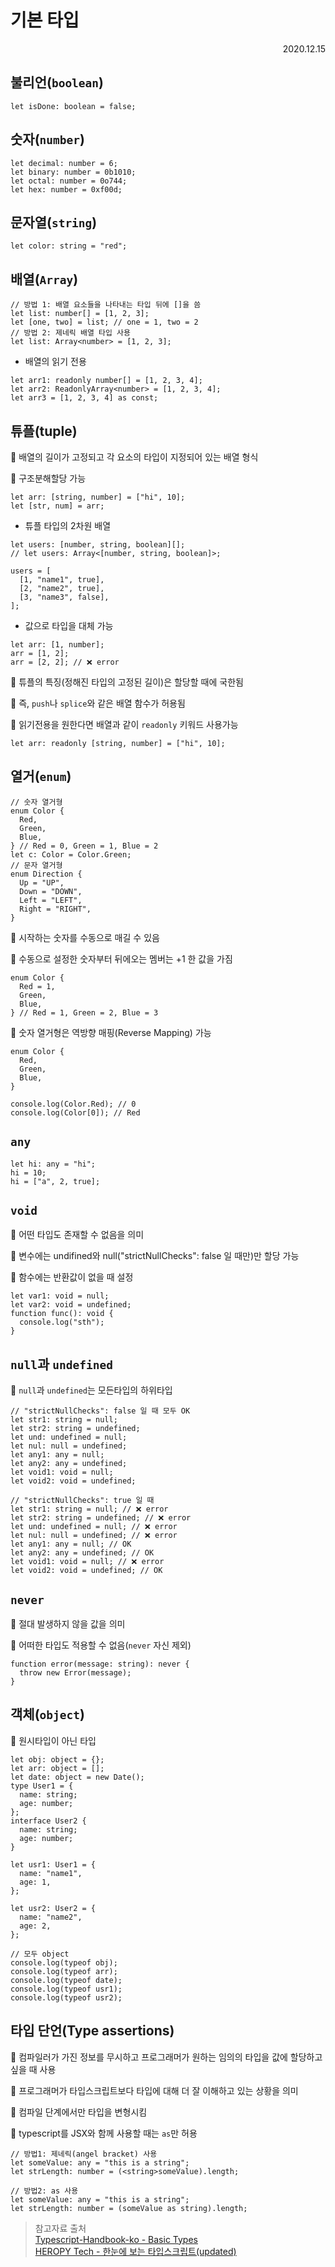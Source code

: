 # 기본 타입

<div style="text-align: right">2020.12.15</div>

## 불리언(`boolean`)

```tsx
let isDone: boolean = false;
```

## 숫자(`number`)

```tsx
let decimal: number = 6;
let binary: number = 0b1010;
let octal: number = 0o744;
let hex: number = 0xf00d;
```

## 문자열(`string`)

```tsx
let color: string = "red";
```

## 배열(`Array`)

```tsx
// 방법 1: 배열 요소들을 나타내는 타입 뒤에 []을 씀
let list: number[] = [1, 2, 3];
let [one, two] = list; // one = 1, two = 2
// 방법 2: 제네릭 배열 타입 사용
let list: Array<number> = [1, 2, 3];
```

- 배열의 읽기 전용

```tsx
let arr1: readonly number[] = [1, 2, 3, 4];
let arr2: ReadonlyArray<number> = [1, 2, 3, 4];
let arr3 = [1, 2, 3, 4] as const;
```

## 튜플(tuple)

📌 배열의 길이가 고정되고 각 요소의 타입이 지정되어 있는 배열 형식

📌 구조분해할당 가능

```tsx
let arr: [string, number] = ["hi", 10];
let [str, num] = arr;
```

- 튜플 타입의 2차원 배열

```tsx
let users: [number, string, boolean][];
// let users: Array<[number, string, boolean]>;

users = [
  [1, "name1", true],
  [2, "name2", true],
  [3, "name3", false],
];
```

- 값으로 타입을 대체 가능

```tsx
let arr: [1, number];
arr = [1, 2];
arr = [2, 2]; // ❌ error
```

📌 튜플의 특징(정해진 타입의 고정된 길이)은 할당할 때에 국한됨

📌 즉, `push`나 `splice`와 같은 배열 함수가 허용됨

📌 읽기전용을 원한다면 배열과 같이 `readonly` 키워드 사용가능

```tsx
let arr: readonly [string, number] = ["hi", 10];
```

## 열거(`enum`)

```tsx
// 숫자 열거형
enum Color {
  Red,
  Green,
  Blue,
} // Red = 0, Green = 1, Blue = 2
let c: Color = Color.Green;
// 문자 열거형
enum Direction {
  Up = "UP",
  Down = "DOWN",
  Left = "LEFT",
  Right = "RIGHT",
}
```

📌 시작하는 숫자를 수동으로 매길 수 있음

📌 수동으로 설정한 숫자부터 뒤에오는 멤버는 +1 한 값을 가짐

```tsx
enum Color {
  Red = 1,
  Green,
  Blue,
} // Red = 1, Green = 2, Blue = 3
```

📌 숫자 열거형은 역방향 매핑(Reverse Mapping) 가능

```tsx
enum Color {
  Red,
  Green,
  Blue,
}

console.log(Color.Red); // 0
console.log(Color[0]); // Red
```

## `any`

```tsx
let hi: any = "hi";
hi = 10;
hi = ["a", 2, true];
```

## `void`

📌 어떤 타입도 존재할 수 없음을 의미

📌 변수에는 undifined와 null("strictNullChecks": false 일 때만)만 할당 가능

📌 함수에는 반환값이 없을 때 설정

```tsx
let var1: void = null;
let var2: void = undefined;
function func(): void {
  console.log("sth");
}
```

## `null`과 `undefined`

📌 `null`과 `undefined`는 모든타입의 하위타입

```tsx
// "strictNullChecks": false 일 때 모두 OK
let str1: string = null;
let str2: string = undefined;
let und: undefined = null;
let nul: null = undefined;
let any1: any = null;
let any2: any = undefined;
let void1: void = null;
let void2: void = undefined;

// "strictNullChecks": true 일 때
let str1: string = null; // ❌ error
let str2: string = undefined; // ❌ error
let und: undefined = null; // ❌ error
let nul: null = undefined; // ❌ error
let any1: any = null; // OK
let any2: any = undefined; // OK
let void1: void = null; // ❌ error
let void2: void = undefined; // OK
```

## `never`

📌 절대 발생하지 않을 값을 의미

📌 어떠한 타입도 적용할 수 없음(`never` 자신 제외)

```tsx
function error(message: string): never {
  throw new Error(message);
}
```

## 객체(`object`)

📌 원시타입이 아닌 타입

```tsx
let obj: object = {};
let arr: object = [];
let date: object = new Date();
type User1 = {
  name: string;
  age: number;
};
interface User2 {
  name: string;
  age: number;
}

let usr1: User1 = {
  name: "name1",
  age: 1,
};

let usr2: User2 = {
  name: "name2",
  age: 2,
};

// 모두 object
console.log(typeof obj);
console.log(typeof arr);
console.log(typeof date);
console.log(typeof usr1);
console.log(typeof usr2);
```

## 타입 단언(Type assertions)

📌 컴파일러가 가진 정보를 무시하고 프로그래머가 원하는 임의의 타입을 값에 할당하고 싶을 때 사용

📌 프로그래머가 타입스크립트보다 타입에 대해 더 잘 이해하고 있는 상황을 의미

📌 컴파일 단계에서만 타입을 변형시킴

📌 typescript를 JSX와 함께 사용할 때는 `as`만 허용

```tsx
// 방법1: 제네릭(angel bracket) 사용
let someValue: any = "this is a string";
let strLength: number = (<string>someValue).length;

// 방법2: as 사용
let someValue: any = "this is a string";
let strLength: number = (someValue as string).length;
```

> 참고자료 출처<br/>[Typescript-Handbook-ko - Basic Types](https://typescript-handbook-ko.org/pages/basic-types.html)<br/>[HEROPY Tech - 한눈에 보는 타입스크립트(updated)](https://heropy.blog/2020/01/27/typescript/)
